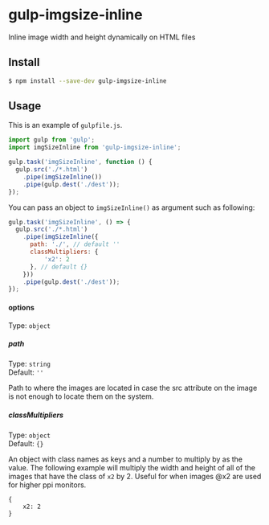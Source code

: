 # gulp-imgsize-inline 

Inline image width and height dynamically on HTML files

## Install

```bash
$ npm install --save-dev gulp-imgsize-inline
```

## Usage

This is an example of `gulpfile.js`.

```javascript
import gulp from 'gulp';
import imgSizeInline from 'gulp-imgsize-inline';

gulp.task('imgSizeInline', function () {
  gulp.src('./*.html')
    .pipe(imgSizeInline())
    .pipe(gulp.dest('./dest'));
});
```

You can pass an object to `imgSizeInline()` as argument such as following:

```javascript
gulp.task('imgSizeInline', () => {
  gulp.src('./*.html')
    .pipe(imgSizeInline({
      path: './', // default ''
      classMultipliers: {
          'x2': 2
      }, // default {}
    }))
    .pipe(gulp.dest('./dest'));
});
```

#### options

Type: `object`

##### path

Type: `string`\
Default: `''`

Path to where the images are located in case the src attribute on the image is not enough to locate them on the system.

##### classMultipliers

Type: `object`\
Default: `{}`

An object with class names as keys and a number to multiply by as the value. The following example will multiply the width and height of all of the images that have the class of `x2` by 2.
Useful for when images @x2 are used for higher ppi monitors.

```
{
    x2: 2
}
```
